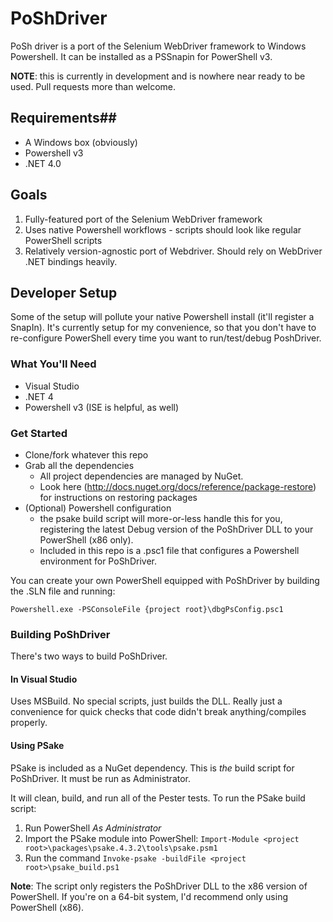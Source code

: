 PoShDriver
===================
PoSh driver is a port of the Selenium WebDriver framework to Windows Powershell. It can be installed as a PSSnapin for PowerShell v3. 

**NOTE**: this is currently in development and is nowhere near ready to be used. Pull requests more than welcome. 

## Requirements##
- A Windows box (obviously)
- Powershell v3
- .NET 4.0

## Goals
1. Fully-featured port of the Selenium WebDriver framework
2. Uses native Powershell workflows - scripts should look like regular PowerShell scripts
3. Relatively version-agnostic port of Webdriver. Should rely on WebDriver .NET bindings heavily. 

## Developer Setup

Some of the setup will pollute your native Powershell install (it'll register a SnapIn). It's currently setup for my convenience, so that you don't have to re-configure PowerShell every time you want to run/test/debug PoshDriver.

### What You'll Need
- Visual Studio
- .NET 4
- Powershell v3 (ISE is helpful, as well)

### Get Started
- Clone/fork whatever this repo
- Grab all the dependencies
	- All project dependencies are managed by NuGet.
	- Look here (http://docs.nuget.org/docs/reference/package-restore) for instructions on restoring packages
- (Optional) Powershell configuration
	- the psake build script will more-or-less handle this for you, registering the latest Debug version of the PoShDriver DLL to your PowerShell (x86 only).
	- Included in this repo is a .psc1 file that configures a Powershell environment for PoShDriver.

You can create your own PowerShell equipped with PoShDriver by building the .SLN file and running: 

    Powershell.exe -PSConsoleFile {project root}\dbgPsConfig.psc1


### Building PoShDriver

There's two ways to build PoShDriver.

#### In Visual Studio

Uses MSBuild. No special scripts, just builds the DLL. Really just a convenience for quick checks that code didn't break anything/compiles properly.

#### Using PSake

PSake is included as a NuGet dependency. This is *the* build script for PoShDriver. It must be run as Administrator.

It will clean, build, and run all of the Pester tests. To run the PSake build script: 

1. Run PowerShell *As Administrator*
2. Import the PSake module into PowerShell: `Import-Module <project root>\packages\psake.4.3.2\tools\psake.psm1`
3. Run the command `Invoke-psake -buildFile <project root>\psake_build.ps1`

**Note**: The script only registers the PoShDriver DLL to the x86 version of PowerShell. If you're on a 64-bit system, I'd recommend only using PowerShell (x86).


